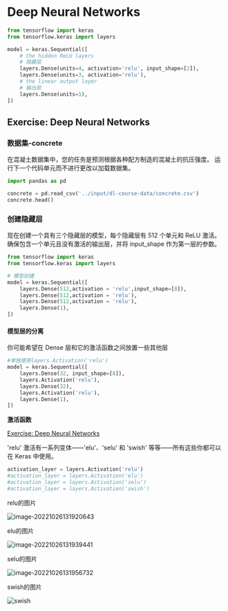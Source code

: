 # Deep Neural Networks

```python
from tensorflow import keras
from tensorflow.keras import layers

model = keras.Sequential([
    # the hidden ReLU layers
    # 隐藏层
    layers.Dense(units=4, activation='relu', input_shape=[2]),
    layers.Dense(units=3, activation='relu'),
    # the linear output layer
    # 输出层
    layers.Dense(units=1),
])
```

## Exercise: Deep Neural Networks

### 数据集-concrete

在混凝土数据集中，您的任务是预测根据各种配方制造的混凝土的抗压强度。 运行下一个代码单元而不进行更改以加载数据集。

```python
import pandas as pd

concrete = pd.read_csv('../input/dl-course-data/concrete.csv')
concrete.head()
```

### 创建隐藏层

现在创建一个具有三个隐藏层的模型，每个隐藏层有 512 个单元和 ReLU 激活。确保包含一个单元且没有激活的输出层，并将 input_shape 作为第一层的参数。

```python
from tensorflow import keras
from tensorflow.keras import layers

# 模型创建
model = keras.Sequential([
    layers.Dense(512,activation = 'relu',input_shape=[8]),
    layers.Dense(512,activation = 'relu'),
    layers.Dense(512,activation = 'relu'),
    layers.Dense(1),
])
```

#### 模型层的分离

你可能希望在 Dense 层和它的激活函数之间放置一些其他层

```python
#单独使用layers.Activation('relu')
model = keras.Sequential([
    layers.Dense(32, input_shape=[8]),
    layers.Activation('relu'),
    layers.Dense(32),
    layers.Activation('relu'),
    layers.Dense(1),
])
```

**激活函数**

[Exercise: Deep Neural Networks](https://www.kaggle.com/code/wangsnow/exercise-deep-neural-networks/edit)

'relu' 激活有一系列变体——'elu'、'selu' 和 'swish' 等等——所有这些你都可以在 Keras 中使用。

```python
activation_layer = layers.Activation('relu')
#activation_layer = layers.Activation('elu')
#activation_layer = layers.Activation('selu')
#activation_layer = layers.Activation('swish')
```

relu的图片

![image-20221026131920643](C:\Users\Myste\AppData\Roaming\Typora\typora-user-images\image-20221026131920643.png)

elu的图片

![image-20221026131939441](C:\Users\Myste\AppData\Roaming\Typora\typora-user-images\image-20221026131939441.png)

selu的图片

![image-20221026131956732](C:\Users\Myste\AppData\Roaming\Typora\typora-user-images\image-20221026131956732.png)

swish的图片

![swish](C:\Users\Myste\AppData\Roaming\Typora\typora-user-images\image-20221026131731044.png)


